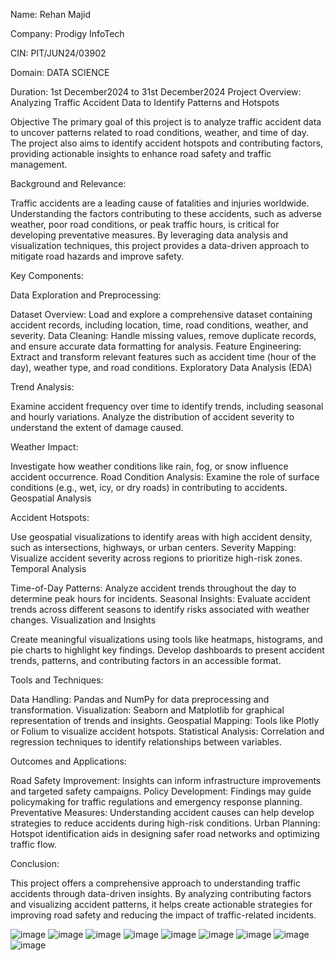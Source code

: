 Name: Rehan Majid

Company: Prodigy InfoTech

CIN: PIT/JUN24/03902

Domain: DATA SCIENCE

Duration: 1st December2024 to 31st December2024
Project Overview: Analyzing Traffic Accident Data to Identify Patterns and Hotspots

Objective The primary goal of this project is to analyze traffic accident data to uncover patterns related to road conditions, weather, and time of day. The project also aims to identify accident hotspots and contributing factors, providing actionable insights to enhance road safety and traffic management.

Background and Relevance:

Traffic accidents are a leading cause of fatalities and injuries worldwide. Understanding the factors contributing to these accidents, such as adverse weather, poor road conditions, or peak traffic hours, is critical for developing preventative measures. By leveraging data analysis and visualization techniques, this project provides a data-driven approach to mitigate road hazards and improve safety.

Key Components:

Data Exploration and Preprocessing:

Dataset Overview: Load and explore a comprehensive dataset containing accident records, including location, time, road conditions, weather, and severity. Data Cleaning: Handle missing values, remove duplicate records, and ensure accurate data formatting for analysis. Feature Engineering: Extract and transform relevant features such as accident time (hour of the day), weather type, and road conditions. Exploratory Data Analysis (EDA)

Trend Analysis:

Examine accident frequency over time to identify trends, including seasonal and hourly variations. Analyze the distribution of accident severity to understand the extent of damage caused.

Weather Impact:

Investigate how weather conditions like rain, fog, or snow influence accident occurrence. Road Condition Analysis: Examine the role of surface conditions (e.g., wet, icy, or dry roads) in contributing to accidents. Geospatial Analysis

Accident Hotspots:

Use geospatial visualizations to identify areas with high accident density, such as intersections, highways, or urban centers. Severity Mapping: Visualize accident severity across regions to prioritize high-risk zones. Temporal Analysis

Time-of-Day Patterns: Analyze accident trends throughout the day to determine peak hours for incidents. Seasonal Insights: Evaluate accident trends across different seasons to identify risks associated with weather changes. Visualization and Insights

Create meaningful visualizations using tools like heatmaps, histograms, and pie charts to highlight key findings. Develop dashboards to present accident trends, patterns, and contributing factors in an accessible format.

Tools and Techniques:

Data Handling: Pandas and NumPy for data preprocessing and transformation. Visualization: Seaborn and Matplotlib for graphical representation of trends and insights. Geospatial Mapping: Tools like Plotly or Folium to visualize accident hotspots. Statistical Analysis: Correlation and regression techniques to identify relationships between variables.

Outcomes and Applications:

Road Safety Improvement: Insights can inform infrastructure improvements and targeted safety campaigns. Policy Development: Findings may guide policymaking for traffic regulations and emergency response planning. Preventative Measures: Understanding accident causes can help develop strategies to reduce accidents during high-risk conditions. Urban Planning: Hotspot identification aids in designing safer road networks and optimizing traffic flow.

Conclusion:

This project offers a comprehensive approach to understanding traffic accidents through data-driven insights. By analyzing contributing factors and visualizing accident patterns, it helps create actionable strategies for improving road safety and reducing the impact of traffic-related incidents.

![image](https://github.com/user-attachments/assets/fefe0c5c-d6e7-43db-b557-e7eff01948ee)
![image](https://github.com/user-attachments/assets/802b89cb-f2c1-44eb-b0a0-f5803b71d220)
![image](https://github.com/user-attachments/assets/a5d4e8c6-bc8c-43e5-9ff1-cf9807bef470)
![image](https://github.com/user-attachments/assets/a0662a91-c5e8-4728-8950-79036a318411)
![image](https://github.com/user-attachments/assets/304cbd21-6ee4-4365-aa58-b6d94007b6c6)
![image](https://github.com/user-attachments/assets/deb8f8af-6b1c-4174-bec3-e1850711d068)
![image](https://github.com/user-attachments/assets/77387a64-e4b2-4cc5-8c7f-26eb7c779d3d)
![image](https://github.com/user-attachments/assets/3ae3ab64-9bb9-46a5-9f0b-0352f7e602a0)
![image](https://github.com/user-attachments/assets/4fe33f17-e584-409b-8bac-665722bb51d7)


